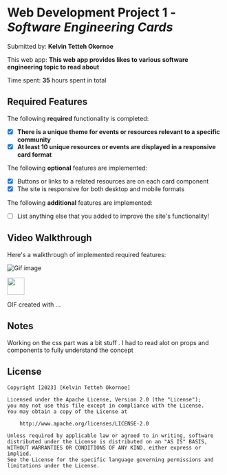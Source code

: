 # Web Development Project 1 - *Software Engineering Cards*

Submitted by: **Kelvin Tetteh Okornoe**

This web app: **This web app provides likes to various software engineering topic to read about**

Time spent: **35** hours spent in total

## Required Features

The following **required** functionality is completed:

- [X] **There is a unique theme for events or resources relevant to a specific community**
- [X] **At least 10 unique resources or events are displayed in a responsive card format**

The following **optional** features are implemented:

- [X] Buttons or links to a related resources are on each card component
- [X] The site is responsive for both desktop and mobile formats

The following **additional** features are implemented:

* [ ] List anything else that you added to improve the site's functionality!

## Video Walkthrough

Here's a walkthrough of implemented required features:

![Gif image](https://media.giphy.com/media/v1.Y2lkPTc5MGI3NjExNWpkdjlrMGdndzEzemZhMXdrY3lhZGVqYzFiYnJ5cjhpbHFxdnZ1aiZlcD12MV9pbnRlcm5hbF9naWZfYnlfaWQmY3Q9Zw/wI7tWchEzjYZihJp7y/giphy.gif)

<img src="https://media.giphy.com/media/v1.Y2lkPTc5MGI3NjExNWpkdjlrMGdndzEzemZhMXdrY3lhZGVqYzFiYnJ5cjhpbHFxdnZ1aiZlcD12MV9pbnRlcm5hbF9naWZfYnlfaWQmY3Q9Zw/wI7tWchEzjYZihJp7y/giphy.gif" width="40" height="40" />

<!-- Replace this with whatever GIF tool you used! -->
GIF created with ...  
<!-- Recommended tools:
[Kap](https://getkap.co/) for macOS
[ScreenToGif](https://www.screentogif.com/) for Windows
[peek](https://github.com/phw/peek) for Linux. -->

## Notes

Working on the css part was a bit stuff .
I had to read alot on props and components to fully understand the concept

## License

    Copyright [2023] [Kelvin Tetteh Okornoe]

    Licensed under the Apache License, Version 2.0 (the "License");
    you may not use this file except in compliance with the License.
    You may obtain a copy of the License at

        http://www.apache.org/licenses/LICENSE-2.0

    Unless required by applicable law or agreed to in writing, software
    distributed under the License is distributed on an "AS IS" BASIS,
    WITHOUT WARRANTIES OR CONDITIONS OF ANY KIND, either express or implied.
    See the License for the specific language governing permissions and
    limitations under the License.
